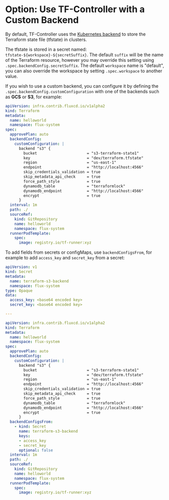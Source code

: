 # Option: Use TF-Controller with a Custom Backend

By default, TF-Controller uses the [Kubernetes backend](https://www.terraform.io/language/settings/backends/kubernetes) to store the Terraform state file (tfstate) in clusters.

The tfstate is stored in a secret named: `tfstate-${workspace}-${secretSuffix}`. The default `suffix` will be the name of the Terraform resource, however you may override this setting using `.spec.backendConfig.secretSuffix`. The default `workspace` name is "default", you can also override the workspace by setting `.spec.workspace` to another value.

If you wish to use a custom backend, you can configure it by defining the `.spec.backendConfig.customConfiguration` with one of the backends such as **GCS** or **S3**, for example:

```yaml hl_lines="9-21"
apiVersion: infra.contrib.fluxcd.io/v1alpha2
kind: Terraform
metadata:
  name: helloworld
  namespace: flux-system
spec:
  approvePlan: auto
  backendConfig:
    customConfiguration: |
      backend "s3" {
        bucket                      = "s3-terraform-state1"
        key                         = "dev/terraform.tfstate"
        region                      = "us-east-1"
        endpoint                    = "http://localhost:4566"
        skip_credentials_validation = true
        skip_metadata_api_check     = true
        force_path_style            = true
        dynamodb_table              = "terraformlock"
        dynamodb_endpoint           = "http://localhost:4566"
        encrypt                     = true
      }
  interval: 1m
  path: ./
  sourceRef:
    kind: GitRepository
    name: helloworld
    namespace: flux-system
  runnerPodTemplate:
    spec:
      image: registry.io/tf-runner:xyz
```

To add fields from secrets or configMaps, use `backendConfigsFrom`, for example to add `access_key` and `secret_key` from a secret:

```yaml
apiVersion: v1
kind: Secret
metadata:
  name: terraform-s3-backend
  namespace: flux-system
type: Opaque
data:
  access_key: <base64 encoded key>
  secret_key: <base64 encoded key>

---

apiVersion: infra.contrib.fluxcd.io/v1alpha2
kind: Terraform
metadata:
  name: helloworld
  namespace: flux-system
spec:
  approvePlan: auto
  backendConfig:
    customConfiguration: |
      backend "s3" {
        bucket                      = "s3-terraform-state1"
        key                         = "dev/terraform.tfstate"
        region                      = "us-east-1"
        endpoint                    = "http://localhost:4566"
        skip_credentials_validation = true
        skip_metadata_api_check     = true
        force_path_style            = true
        dynamodb_table              = "terraformlock"
        dynamodb_endpoint           = "http://localhost:4566"
        encrypt                     = true
      }
  backendConfigsFrom:
    - kind: Secret
      name: terraform-s3-backend
      keys:
      - access_key
      - secret_key
      optional: false
  interval: 1m
  path: ./
  sourceRef:
    kind: GitRepository
    name: helloworld
    namespace: flux-system
  runnerPodTemplate:
    spec:
      image: registry.io/tf-runner:xyz
```
